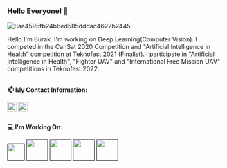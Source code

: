 ### Hello Everyone! 👋
![8aa4595fb24b6ed585dddac4622b2445](https://user-images.githubusercontent.com/73792173/118365562-f3d53680-b5a5-11eb-8449-4f60d4af4eb3.gif)

Hello I'm Burak. I'm working on Deep Learning(Computer Vision). I competed in the CanSat 2020 Competition and "Artificial Intelligence in Health" competition at Teknofest 2021 (Finalist). I participate in "Artificial Intelligence in Health", "Fighter UAV" and "International Free Mission UAV" competitions in Teknofest 2022.

<br/>**📫 My Contact Information:** <br/>

<a href="https://www.linkedin.com/in/burak-%C3%A7imtay-69768a64/">
  <img align="left" alt="Linkedin" width="22px" src="https://cdn.jsdelivr.net/npm/simple-icons@v3/icons/linkedin.svg" />
</a>

<a href="https://www.instagram.com/burakcimtay/">
  <img align="left" alt="İnstagram" width="22px" src="https://cdn.jsdelivr.net/npm/simple-icons@v3/icons/instagram.svg" />
</a><br/>

<br/> **💻 I'm Working On:**

<code><a href="" target="_blank"><img height="40" src="https://www.vectorlogo.zone/logos/python/python-official.svg"></a></code>
<code><a href="" target="_blank"><img height="50" src="https://www.vectorlogo.zone/logos/numpy/numpy-ar21.svg"></a></code>
<code><a href="" target="_blank"><img height="50" src="https://www.vectorlogo.zone/logos/pytorch/pytorch-ar21.svg"></a></code>
<code><a href="" target="_blank"><img height="50" src="https://www.vectorlogo.zone/logos/opencv/opencv-ar21.svg"></a></code>
<code><a href="" target="_blank"><img height="50" src="https://www.vectorlogo.zone/logos/tensorflow/tensorflow-ar21.svg"></a></code>
